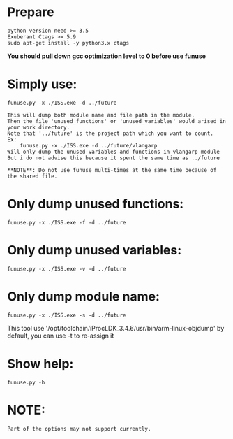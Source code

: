 # Prepare
    python version need >= 3.5
    Exuberant Ctags >= 5.9
    sudo apt-get install -y python3.x ctags

**You should pull down gcc optimization level to 0 before use funuse**

# Simply use:
    funuse.py -x ./ISS.exe -d ../future

    This will dump both module name and file path in the module.
    Then the file 'unused_functions' or 'unused_variables' would arised in your work directory.
    Note that '../future' is the project path which you want to count.
    Ex:
        funuse.py -x ./ISS.exe -d ../future/vlangarp
    Will only dump the unused variables and functions in vlangarp module
    But i do not advise this because it spent the same time as ../future

    **NOTE**: Do not use funuse multi-times at the same time because of the shared file.

# Only dump unused functions:
    funuse.py -x ./ISS.exe -f -d ../future

# Only dump unused variables:
    funuse.py -x ./ISS.exe -v -d ../future

# Only dump module name:
    funuse.py -x ./ISS.exe -s -d ../future

This tool use '/opt/toolchain/iProcLDK_3.4.6/usr/bin/arm-linux-objdump'
by default, you can use -t to re-assign it

# Show help:
    funuse.py -h


# NOTE:
    Part of the options may not support currently.
